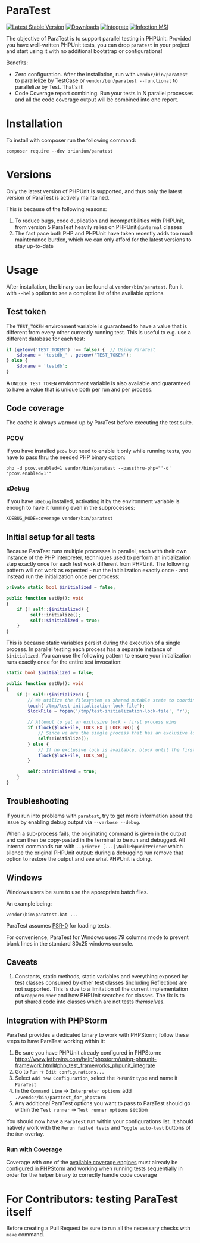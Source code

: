 # ParaTest

[![Latest Stable Version](https://img.shields.io/packagist/v/brianium/paratest.svg)](https://packagist.org/packages/brianium/paratest)
[![Downloads](https://img.shields.io/packagist/dt/brianium/paratest.svg)](https://packagist.org/packages/brianium/paratest)
[![Integrate](https://github.com/paratestphp/paratest/workflows/CI/badge.svg)](https://github.com/paratestphp/paratest/actions)
[![Infection MSI](https://img.shields.io/endpoint?style=flat&url=https%3A%2F%2Fbadge-api.stryker-mutator.io%2Fgithub.com%2Fparatestphp%2Fparatest%2F7.x)](https://dashboard.stryker-mutator.io/reports/github.com/paratestphp/paratest/7.x)

The objective of ParaTest is to support parallel testing in PHPUnit. Provided you have well-written PHPUnit tests, you can drop `paratest` in your project and
start using it with no additional bootstrap or configurations!

Benefits:

-   Zero configuration. After the installation, run with `vendor/bin/paratest` to parallelize by TestCase or `vendor/bin/paratest --functional` to parallelize by Test. That's it!
-   Code Coverage report combining. Run your tests in N parallel processes and all the code coverage output will be combined into one report.

# Installation

To install with composer run the following command:

    composer require --dev brianium/paratest

# Versions

Only the latest version of PHPUnit is supported, and thus only the latest version of ParaTest is actively maintained.

This is because of the following reasons:

1. To reduce bugs, code duplication and incompatibilities with PHPUnit, from version 5 ParaTest heavily relies on PHPUnit `@internal` classes
1. The fast pace both PHP and PHPUnit have taken recently adds too much maintenance burden, which we can only afford for the latest versions to stay up-to-date

# Usage

After installation, the binary can be found at `vendor/bin/paratest`. Run it
with `--help` option to see a complete list of the available options.

## Test token

The `TEST_TOKEN` environment variable is guaranteed to have a value that is different
from every other currently running test. This is useful to e.g. use a different database
for each test:

```php
if (getenv('TEST_TOKEN') !== false) {  // Using ParaTest
    $dbname = 'testdb_' . getenv('TEST_TOKEN');
} else {
    $dbname = 'testdb';
}
```

A `UNIQUE_TEST_TOKEN` environment variable is also available and guaranteed to have a value that is unique both
per run and per process.

## Code coverage

The cache is always warmed up by ParaTest before executing the test suite.

### PCOV

If you have installed `pcov` but need to enable it only while running tests, you have to pass thru the needed PHP binary
option:

```
php -d pcov.enabled=1 vendor/bin/paratest --passthru-php="'-d' 'pcov.enabled=1'"
```

### xDebug

If you have `xDebug` installed, activating it by the environment variable is enough to have it running even in the subprocesses:

```
XDEBUG_MODE=coverage vendor/bin/paratest
```

## Initial setup for all tests

Because ParaTest runs multiple processes in parallel, each with their own instance of the PHP interpreter,
techniques used to perform an initialization step exactly once for each test work different from PHPUnit.
The following pattern will not work as expected - run the initialization exactly once - and instead run the
initialization once per process:

```php
private static bool $initialized = false;

public function setUp(): void
{
    if (! self::$initialized) {
         self::initialize();
         self::$initialized = true;
    }
}
```

This is because static variables persist during the execution of a single process.
In parallel testing each process has a separate instance of `$initialized`.
You can use the following pattern to ensure your initialization runs exactly once for the entire test invocation:

```php
static bool $initialized = false;

public function setUp(): void
{
    if (! self::$initialized) {
        // We utilize the filesystem as shared mutable state to coordinate between processes
        touch('/tmp/test-initialization-lock-file');
        $lockFile = fopen('/tmp/test-initialization-lock-file', 'r');

        // Attempt to get an exclusive lock - first process wins
        if (flock($lockFile, LOCK_EX | LOCK_NB)) {
            // Since we are the single process that has an exclusive lock, we run the initialization
            self::initialize();
        } else {
            // If no exclusive lock is available, block until the first process is done with initialization
            flock($lockFile, LOCK_SH);
        }

        self::$initialized = true;
    }
}
```

## Troubleshooting

If you run into problems with `paratest`, try to get more information about the issue by enabling debug output via
`--verbose --debug`.

When a sub-process fails, the originating command is given in the output and can then be copy-pasted in the terminal
to be run and debugged. All internal commands run with `--printer [...]\NullPhpunitPrinter` which silence the original
PHPUnit output: during a debugging run remove that option to restore the output and see what PHPUnit is doing.

## Windows

Windows users be sure to use the appropriate batch files.

An example being:

`vendor\bin\paratest.bat ...`

ParaTest assumes [PSR-0](https://github.com/php-fig/fig-standards/blob/master/accepted/PSR-0.md) for loading tests.

For convenience, ParaTest for Windows uses 79 columns mode to prevent blank lines in the standard
80x25 windows console.

## Caveats

1. Constants, static methods, static variables and everything exposed by test classes consumed by other test classes
   (including Reflection) are not supported. This is due to a limitation of the current implementation of `WrapperRunner`
   and how PHPUnit searches for classes. The fix is to put shared code into classes which are not tests _themselves_.

## Integration with PHPStorm

ParaTest provides a dedicated binary to work with PHPStorm; follow these steps to have ParaTest working within it:

1. Be sure you have PHPUnit already configured in PHPStorm: https://www.jetbrains.com/help/phpstorm/using-phpunit-framework.html#php_test_frameworks_phpunit_integrate
2. Go to `Run` -> `Edit configurations...`
3. Select `Add new Configuration`, select the `PHPUnit` type and name it `ParaTest`
4. In the `Command Line` -> `Interpreter options` add `./vendor/bin/paratest_for_phpstorm`
5. Any additional ParaTest options you want to pass to ParaTest should go within the `Test runner` -> `Test runner options` section

You should now have a `ParaTest` run within your configurations list.
It should natively work with the `Rerun failed tests` and `Toggle auto-test` buttons of the `Run` overlay.

### Run with Coverage

Coverage with one of the [available coverage engines](#code-coverage) must already be [configured in PHPStorm](https://www.jetbrains.com/help/phpstorm/code-coverage.html)
and working when running tests sequentially in order for the helper binary to correctly handle code coverage

# For Contributors: testing ParaTest itself

Before creating a Pull Request be sure to run all the necessary checks with `make` command.
